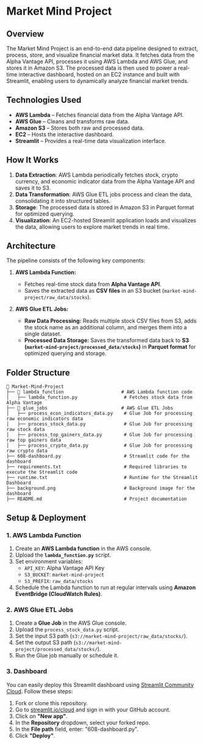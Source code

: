 # Market Mind Project

## Overview  
The Market Mind Project is an end-to-end data pipeline designed to extract, process, store, and visualize financial market data. It fetches data from the Alpha Vantage API, processes it using AWS Lambda and AWS Glue, and stores it in Amazon S3. The processed data is then used to power a real-time interactive dashboard, hosted on an EC2 instance and built with Streamlit, enabling users to dynamically analyze financial market trends.

## Technologies Used  
- **AWS Lambda** – Fetches financial data from the Alpha Vantage API.
- **AWS Glue** – Cleans and transforms raw data.
- **Amazon S3** – Stores both raw and processed data.
- **EC2** – Hosts the interactive dashboard.
- **Streamlit** – Provides a real-time data visualization interface.

## How It Works  
1. **Data Extraction**: AWS Lambda periodically fetches stock, crypto currency, and economic indicator data from the Alpha Vantage API and saves it to S3.
2. **Data Transformation**: AWS Glue ETL jobs process and clean the data, consolidating it into structured tables.
3. **Storage**: The processed data is stored in Amazon S3 in Parquet format for optimized querying.
4. **Visualization**: An EC2-hosted Streamlit application loads and visualizes the data, allowing users to explore market trends in real time.

## Architecture
The pipeline consists of the following key components:

1. **AWS Lambda Function:**
   - Fetches real-time stock data from **Alpha Vantage API**.
   - Saves the extracted data as **CSV files** in an S3 bucket (`market-mind-project/raw_data/stocks`).

2. **AWS Glue ETL Jobs:**
   - **Raw Data Processing:** Reads multiple stock CSV files from S3, adds the stock name as an additional column, and merges them into a single dataset.
   - **Processed Data Storage:** Saves the transformed data back to **S3 (`market-mind-project/processed_data/stocks`)** in **Parquet format** for optimized querying and storage.

## Folder Structure
```
📂 Market-Mind-Project
├── 📂 lambda_function                     # AWS Lambda function code
│   ├── lambda_function.py                 # Fetches stock data from Alpha Vantage
├── 📂 glue_jobs                           # AWS Glue ETL Jobs
│   ├── process_econ_indicators_data.py    # Glue Job for processing raw economic indicators data
│   ├── process_stock_data.py              # Glue Job for processing raw stock data
│   ├── process_top_gainers_data.py        # Glue Job for processing raw top gainers data
│   ├── process_crypto_data.py             # Glue Job for processing raw crypto data                          
├── 608-dashboard.py                       # Streamlit code for the dashboard
├── requirements.txt                       # Required libraries to execute the Streamlit code
├── runtime.txt                            # Runtime for the Streamlit Dashboard
├── background.png                         # Background image for the dashboard
├── README.md                              # Project documentation
```

## Setup & Deployment
### 1. AWS Lambda Function
1. Create an **AWS Lambda function** in the AWS console.
2. Upload the **`lambda_function.py`** script.
3. Set environment variables:
   - `API_KEY`: Alpha Vantage API Key
   - `S3_BUCKET`: `market-mind-project`
   - `S3_PREFIX`: `raw_data/stocks`
4. Schedule the Lambda function to run at regular intervals using **Amazon EventBridge (CloudWatch Rules)**.

### 2. AWS Glue ETL Jobs
1. Create a **Glue Job** in the AWS Glue console.
2. Upload the `process_stock_data.py` script.
3. Set the input S3 path (`s3://market-mind-project/raw_data/stocks/`).
4. Set the output S3 path (`s3://market-mind-project/processed_data/stocks/`).
5. Run the Glue job manually or schedule it.

### 3. Dashboard
You can easily deploy this Streamlit dashboard using [Streamlit Community Cloud](https://streamlit.io/cloud). Follow these steps:

1. Fork or clone this repository.
2. Go to [streamlit.io/cloud](https://streamlit.io/cloud) and sign in with your GitHub account.
3. Click on **"New app"**.
4. In the **Repository** dropdown, select your forked repo.
5. In the **File path** field, enter: "608-dashboard.py".
6. Click **"Deploy"**.
